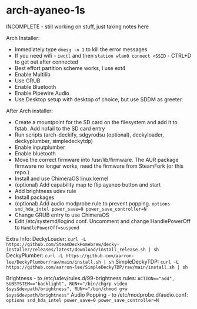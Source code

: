 # arch-ayaneo-1s

INCOMPLETE - still working on stuff, just taking notes here

Arch Installer:
* Immediately type `dmesg -n 1` to kill the error messages
* If you need wifi - `iwctl` and then `station wlan0 connect <SSID` - CTRL+D to get out after connected
* Best effort partition scheme works, I use ext4
* Enable Multilib
* Use GRUB
* Enable Bluetooth
* Enable Pipewire Audio
* Use Desktop setup with desktop of choice, but use SDDM as greeter.

After Arch installer:
* Create a mountpoint for the SD card on the filesystem and add it to fstab. Add nofail to the SD card entry
* Run scripts (arch-deckify, sdgyrodsu (optional), deckyloader, deckyplumber, simpledeckytdp)
* Enable inputplumber
* Enable bluetooth
* Move the correct firmware into /usr/lib/firmware. The AUR package firmware no longer works, need the firmware from SteamFork (or this repo.)
* Install and use ChimeraOS linux kernel
* (optional) Add capability map to flip ayaneo button and start
* Add brightness udev rule
* Install packages
* (optional) Add audio modprobe rule to prevent popping. `options snd_hda_intel power_save=0 power_save_controller=N`
* Change GRUB entry to use ChimeraOS
* Edit /etc/systemd/logind.conf. Uncomment and change HandlePowerOff to `HandlePowerOff=suspend`

Extra Info:
DeckyLoader: `curl -L https://github.com/SteamDeckHomebrew/decky-installer/releases/latest/download/install_release.sh | sh`
DeckyPlumber: `curl -L https://github.com/aarron-lee/DeckyPlumber/raw/main/install.sh | sh`
SimpleDeckyTDP: `curl -L https://github.com/aarron-lee/SimpleDeckyTDP/raw/main/install.sh | sh`

Brightness - to /etc/udev/rules.d/99-brightness.rules: `ACTION=="add", SUBSYSTEM=="backlight", RUN+="/bin/chgrp video $sys$devpath/brightness", RUN+="/bin/chmod g+w $sys$devpath/brightness"`
Audio Popping - to /etc/modprobe.d/audio.conf: `options snd_hda_intel power_save=0 power_save_controller=N`
